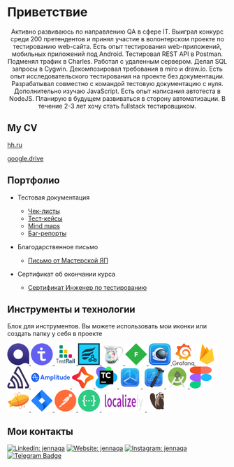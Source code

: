 # Приветствие
<div align="center">
Активно развиваюсь по направлению QA в сфере IT. 
Выиграл конкурс среди 200 претендентов и принял участие в волонтерском проекте по тестированию web-сайта. 
Есть опыт тестирования web-приложений, мобильных приложений под Android. Тестировал REST API в Postman. Подменял трафик в Charles. Работал с удаленным сервером. Делал SQL запросы в Cygwin. Декомпозировал требования в miro и draw.io. Есть опыт исследовательского тестирования на проекте без документации. Разрабатывал совместно с командой тестовую документацию с нуля.
Дополнительно изучаю JavaScript. Есть опыт написания автотеста в NodeJS. Планирую в будущем развиваться в сторону автоматизации. В течение 2-3 лет хочу стать fullstack тестировщиком.

 
</div>

## My CV 
[hh.ru](https://hh.ru/resume/3dabecc8ff0b6379570039ed1f377862597137)

[google.drive](https://drive.google.com/file/d/1zYRftdzw3VfkcUiB23VaMoRwq6u58Cc4/view?usp=share_link)

## Портфолио 
- Тестовая документация
  -  [Чек-листы](https://drive.google.com/file/d/1nJnI8qRC7jEbifGT8F6TvRZxPAgq6btG/view?usp=share_link)
  -  [Тест-кейсы](https://drive.google.com/file/d/1deB9eLYfU1f5QnSwYhTeNiBVs-VXA8t5/view?usp=share_link)
  -  [Mind maps](https://drive.google.com/file/d/1APalqfSRCVh4sYyZTGWXOAqLmPUG86Ht/view?usp=share_link)
  -  [Баг-репорты](https://drive.google.com/file/d/1D6ZHh03s6_XActq_DlYSUqlsYt2uJt8w/view?usp=share_link)

- Благодарственное письмо
  -  [Письмо от Мастерской ЯП](https://drive.google.com/file/d/1-B-qtRVrQDpxJHbuN_OzjEalXnoPsDx0/view?usp=share_link)
- Сертификат об окончании курса
  -  [Сертификат Инженер по тестированию](https://drive.google.com/file/d/1PjgXL5Czc5N8y_gKkEehbBK2FrbprmUG/view?usp=sharing)


## Инструменты и технологии
Блок для инструментов. Вы можете использовать мои иконки или создать папку у себя в проекте
<p align="left">
<a href="https://qase.io/">
<img src="https://github.com/qajenna/qajenna/blob/main/icons/Qase.io.png" alt="Qase.io" width="50" height="50" />
</a>
<a href="https://testit.software/">
<img src="https://github.com/qajenna/qajenna/blob/main/icons/TestIT.png" alt="TestIT" width="50" height="50" />
</a>
<a href="https://www.gurock.com/testrail">
<img src="https://github.com/qajenna/qajenna/blob/main/icons/TestRail.png" alt="TestRail" width="50" height="50" />
</a>
<a href="https://marketplace.atlassian.com/apps/1014681/zephyr-squad-test-management-for-jira?tab=overview&hosting=cloud">
<img src="https://github.com/qajenna/qajenna/blob/main/icons/Zephyr.png" alt="Zephyr" width="50" height="50" />
</a>
<a href="https://www.charlesproxy.com/">
<img src="https://github.com/qajenna/qajenna/blob/main/icons/Charles.png" alt="Charles" width="50" height="50" />
</a>
<a href="https://www.telerik.com/fiddler">
<img src="https://github.com/qajenna/qajenna/blob/main/icons/Fiddler.png" alt="Fiddler" width="50" height="50" /> 
</a>
<a href="https://proxyman.io/">
<img src="https://github.com/qajenna/qajenna/blob/main/icons/Proxyman.png" alt="Proxyman" width="50" height="50" /> 
</a>
<a href="https://grafana.com/">
<img src="https://github.com/qajenna/qajenna/blob/main/icons/Grafana.png" alt="Grafana" width="50" height="50" />
</a>
<a href="https://firebase.google.com/">
<img src="https://github.com/qajenna/qajenna/blob/main/icons/Firebase.png" alt="Firebase" width="50" height="50" /> 
</a>
<a href="https://sentry.io/welcome/">
<img src="https://github.com/qajenna/qajenna/blob/main/icons/Sentry.png" alt="Sentry" width="50" height="50" />
</a>
<a href="https://amplitude.com/">
<img src="https://github.com/qajenna/qajenna/blob/main/icons/Amplitude.png" alt="Sentry" width="90" height="50" />
</a>
<a href="https://codemagic.io/">
<img src="https://github.com/qajenna/qajenna/blob/main/icons/Codemagic.png" alt="Codemagic" width="50" height="50" /> 
</a>
<a href="https://www.jetbrains.com/teamcity/">
<img src="https://github.com/qajenna/qajenna/blob/main/icons/TeamCity.png" alt="Teamcity" width="50" height="50" />
</a>
<a href="https://developer.apple.com/testflight/">
<img src="https://github.com/qajenna/qajenna/blob/main/icons/Testflight.png" alt="Testflight" width="50" height="50" />
</a> 
<a href="https://developer.apple.com/xcode/">
<img src="https://github.com/qajenna/qajenna/blob/main/icons/Xcode.png" alt="Xcode" width="50" height="50" />
</a> 
<a href="https://developer.android.com/studio">
<img src="https://github.com/qajenna/qajenna/blob/main/icons/Android%20Studio.png" alt="Android Studio" width="50" height="50" />
</a>
<a href="https://figma.com">
<img src="https://github.com/qajenna/qajenna/blob/main/icons/Figma.svg" alt="Figma" width="50" height="50" /> 
</a>
<a href="https://zeplin.io/">
<img src="https://github.com/qajenna/qajenna/blob/main/icons/Zeplin.png" alt="Zeplin" width="50" height="50" /> 
</a>
<a href="https://www.atlassian.com/software/jira">
<img src="https://github.com/qajenna/qajenna/blob/main/icons/Jira.png" alt="Jira" width="50" height="50" />
</a>
<a href="https://www.postman.com/">
<img src="https://github.com/qajenna/qajenna/blob/main/icons/Postman.png" alt="Postman" width="50" height="50" />
</a>
<a href="https://swagger.io/">
<img src="https://github.com/qajenna/qajenna/blob/main/icons/swagger.png" alt="Swagger" width="50" height="50" />
</a>
<a href="https://localizely.com/">
<img src="https://github.com/qajenna/qajenna/blob/main/icons/localizely.png" alt="Localizely" width="100" height="50" />
</a>
<a href="https://dbeaver.io/">
<img src="https://github.com/qajenna/qajenna/blob/main/icons/DBeaver.png" alt="DBeaver" width="50" height="50" />
</a>
</p>

## Мои контакты

[![Linkedin: jennaqa](https://img.shields.io/badge/-LinkedIn-0e76a8?style=flat-square&logo=Linkedin&logoColor=white)](https://linkedin.com/in/jennaqa)
[![Website: jennaqa](https://img.shields.io/badge/Website-3b5998?style=flat-square&logo=google-chrome&logoColor=white)](https://qajenna.com/)
[![Instagram: jennaqa](https://img.shields.io/badge/-Instagram-e4405f?style=flat-square&logo=Instagram&logoColor=white)](https://instagram.com/qa.jenna/)
[![Telegram Badge](https://img.shields.io/badge/-Telegram-0088cc?style=flat-square&logo=Telegram&logoColor=white)](https://t.me/jennaisakova)
